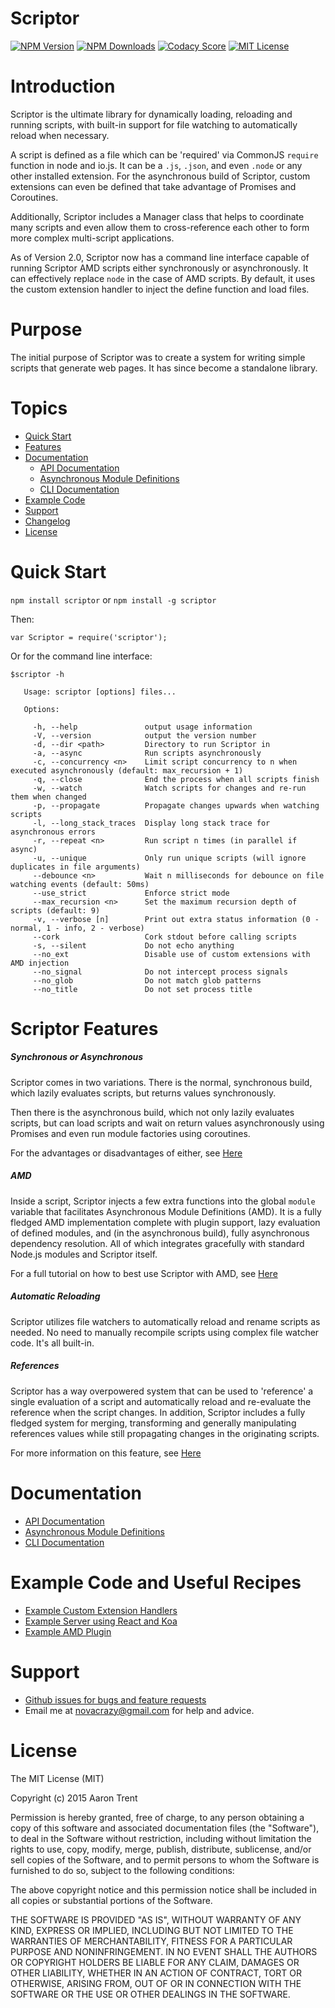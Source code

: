 Scriptor
========

[![NPM Version][npm-image]][npm-url]
[![NPM Downloads][downloads-image]][npm-url]
[![Codacy Score][codacy-image]][codacy-url]
[![MIT License][license-image]][npm-url]

# Introduction
Scriptor is the ultimate library for dynamically loading, reloading and running scripts, with built-in support for file watching to automatically reload when necessary.

A script is defined as a file which can be 'required' via CommonJS `require` function in node and io.js. It can be a `.js`, `.json`, and even `.node` or any other installed extension. For the asynchronous build of Scriptor, custom extensions can even be defined that take advantage of Promises and Coroutines.

Additionally, Scriptor includes a Manager class that helps to coordinate many scripts and even allow them to cross-reference each other to form more complex multi-script applications.

As of Version 2.0, Scriptor now has a command line interface capable of running Scriptor AMD scripts either synchronously or asynchronously. It can effectively replace `node` in the case of AMD scripts. By default, it uses the custom extension handler to inject the define function and load files.

# Purpose
The initial purpose of Scriptor was to create a system for writing simple scripts that generate web pages. It has since become a standalone library.

# Topics
* [Quick Start](#quick-start)
* [Features](#scriptor-features)
* [Documentation](#documentation)
    * [API Documentation](/docs/api.md)
    * [Asynchronous Module Definitions](/docs/amd.md)
    * [CLI Documentation](/docs/cli.md)
* [Example Code](#example-code-and-useful-recipes)
* [Support](#support)
* [Changelog](/CHANGELOG.md)
* [License](#license)

# Quick Start
`npm install scriptor` or `npm install -g scriptor`

Then:

`var Scriptor = require('scriptor');`

Or for the command line interface:

```
$scriptor -h

   Usage: scriptor [options] files...

   Options:

     -h, --help               output usage information
     -V, --version            output the version number
     -d, --dir <path>         Directory to run Scriptor in
     -a, --async              Run scripts asynchronously
     -c, --concurrency <n>    Limit script concurrency to n when executed asynchronously (default: max_recursion + 1)
     -q, --close              End the process when all scripts finish
     -w, --watch              Watch scripts for changes and re-run them when changed
     -p, --propagate          Propagate changes upwards when watching scripts
     -l, --long_stack_traces  Display long stack trace for asynchronous errors
     -r, --repeat <n>         Run script n times (in parallel if async)
     -u, --unique             Only run unique scripts (will ignore duplicates in file arguments)
     --debounce <n>           Wait n milliseconds for debounce on file watching events (default: 50ms)
     --use_strict             Enforce strict mode
     --max_recursion <n>      Set the maximum recursion depth of scripts (default: 9)
     -v, --verbose [n]        Print out extra status information (0 - normal, 1 - info, 2 - verbose)
     --cork                   Cork stdout before calling scripts
     -s, --silent             Do not echo anything
     --no_ext                 Disable use of custom extensions with AMD injection
     --no_signal              Do not intercept process signals
     --no_glob                Do not match glob patterns
     --no_title               Do not set process title
```

# Scriptor Features

##### Synchronous or Asynchronous
Scriptor comes in two variations. There is the normal, synchronous build, which lazily evaluates scripts, but returns values synchronously.

Then there is the asynchronous build, which not only lazily evaluates scripts, but can load scripts and wait on return values asynchronously using Promises and even run module factories using coroutines.

For the advantages or disadvantages of either, see [Here](https://github.com/novacrazy/scriptor/blob/master/docs/api.md#foreword-about-the-sync-and-async-builds)

##### AMD
Inside a script, Scriptor injects a few extra functions into the global `module` variable that facilitates Asynchronous Module Definitions (AMD). It is a fully fledged AMD implementation complete with plugin support, lazy evaluation of defined modules, and (in the asynchronous build), fully asynchronous dependency resolution. All of which integrates gracefully with standard Node.js modules and Scriptor itself.

For a full tutorial on how to best use Scriptor with AMD, see [Here](/docs/amd.md)

##### Automatic Reloading
Scriptor utilizes file watchers to automatically reload and rename scripts as needed. No need to manually recompile scripts using complex file watcher code. It's all built-in.

##### References
Scriptor has a way overpowered system that can be used to 'reference' a single evaluation of a script and automatically reload and re-evaluate the reference when the script changes. In addition, Scriptor includes a fully fledged system for merging, transforming and generally manipulating references values while still propagating changes in the originating scripts.

For more information on this feature, see [Here](https://github.com/novacrazy/scriptor/blob/master/docs/api.md#reference)

# Documentation

* [API Documentation](/docs/api.md)
* [Asynchronous Module Definitions](/docs/amd.md)
* [CLI Documentation](/docs/cli.md)

# Example Code and Useful Recipes
* [Example Custom Extension Handlers](https://github.com/novacrazy/scriptor/tree/master/docs/recipes/custom%20extension%20handlers)
* [Example Server using React and Koa](https://github.com/novacrazy/scriptor/tree/master/docs/recipes/react-server)
* [Example AMD Plugin](https://github.com/novacrazy/scriptor/tree/master/docs/recipes/async-plugin)

# Support
* [Github issues for bugs and feature requests](/issues)
* Email me at [novacrazy@gmail.com](mailto://novacrazy@gmail.com) for help and advice.

# License
The MIT License (MIT)

Copyright (c) 2015 Aaron Trent

Permission is hereby granted, free of charge, to any person obtaining a copy
of this software and associated documentation files (the "Software"), to deal
in the Software without restriction, including without limitation the rights
to use, copy, modify, merge, publish, distribute, sublicense, and/or sell
copies of the Software, and to permit persons to whom the Software is
furnished to do so, subject to the following conditions:

The above copyright notice and this permission notice shall be included in all
copies or substantial portions of the Software.

THE SOFTWARE IS PROVIDED "AS IS", WITHOUT WARRANTY OF ANY KIND, EXPRESS OR
IMPLIED, INCLUDING BUT NOT LIMITED TO THE WARRANTIES OF MERCHANTABILITY,
FITNESS FOR A PARTICULAR PURPOSE AND NONINFRINGEMENT. IN NO EVENT SHALL THE
AUTHORS OR COPYRIGHT HOLDERS BE LIABLE FOR ANY CLAIM, DAMAGES OR OTHER
LIABILITY, WHETHER IN AN ACTION OF CONTRACT, TORT OR OTHERWISE, ARISING FROM,
OUT OF OR IN CONNECTION WITH THE SOFTWARE OR THE USE OR OTHER DEALINGS IN THE
SOFTWARE.

[npm-image]: https://img.shields.io/npm/v/scriptor.svg?style=flat
[npm-url]: https://npmjs.org/package/scriptor
[downloads-image]: https://img.shields.io/npm/dm/scriptor.svg?style=flat
[codacy-image]: https://img.shields.io/codacy/2143c559823843aa9a25ade263aff0e3.svg?style=flat
[codacy-url]: https://www.codacy.com/public/novacrazy/scriptor
[license-image]: https://img.shields.io/npm/l/scriptor.svg?style=flat
